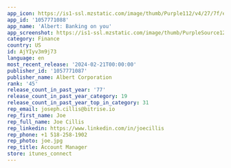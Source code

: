 ```yaml
---
app_icon: https://is1-ssl.mzstatic.com/image/thumb/Purple112/v4/27/7f/e2/277fe284-ca9e-5b88-57c0-8a5e5ee7cc33/AppIcon-0-0-1x_U007epad-0-0-85-220.png/1024x1024bb.png
app_id: '1057771088'
app_name: 'Albert: Banking on you'
app_screenshot: https://is1-ssl.mzstatic.com/image/thumb/PurpleSource126/v4/29/27/3b/29273bb3-e219-1fb2-d32e-9242b1071c12/30125307-d570-483a-8f80-a19f4dc5c5cc_iPhoneX_Screenshot_1.png/1242x2688bb.png
category: Finance
country: US
id: AjYIyv3m9j73
language: en
most_recent_release: '2024-02-21T00:00:00'
publisher_id: '1057771087'
publisher_name: Albert Corporation
rank: '45'
release_count_in_past_year: '77'
release_count_in_past_year_category: 19
release_count_in_past_year_top_in_category: 31
rep_email: joseph.cillis@bitrise.io
rep_first_name: Joe
rep_full_name: Joe Cillis
rep_linkedin: https://www.linkedin.com/in/joecillis
rep_phone: +1 518-258-1902
rep_photo: joe.jpg
rep_title: Account Manager
store: itunes_connect
---
```

